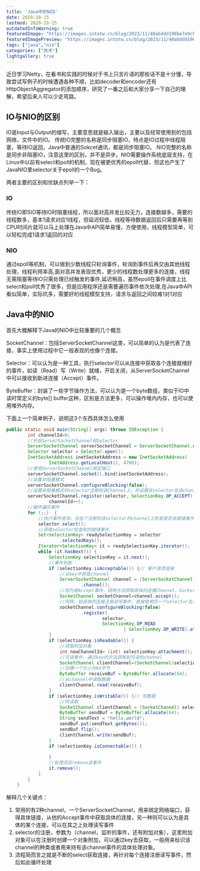 ```yaml
---
title: 'Java中的NIO'
date: 2020-10-15
lastmod: 2020-10-15
outdatedInfoWarning: true
featuredImage: "https://images.intotw.cn/blog/2023/11/40abddd196be7e9cb79b83534d4983a4.webp"
featuredImagePreview: "https://images.intotw.cn/blog/2023/11/40abddd196be7e9cb79b83534d4983a4.webp"
tags: ["java","nio"]
categories: ["技术"]
lightgallery: true
---
```


近日学习Netty，在看书和实践的时候对于书上只言片语的那些话不是十分懂，导致尝试写例子的时候遭遇各种不顺，比如decoder和encoder还有HttpObjectAggregator的添加顺序，研究了一番之后和大家分享一下自己的理解，希望后来人可以少走弯路。

## IO与NIO的区别
IO是Input与Output的缩写，主要意思就是输入输出，主要以及经常使用到的包括网络，文件中的IO。
传统IO完整的名称是同步阻塞IO，特点是IO过程中线程阻塞，等待IO返回，Java中普通的Sokcet通讯，都是同步阻塞IO。
NIO完整的名称是同步非阻塞IO，注意这里的区别，并不是异步。NIO需要操作系统底层支持，在Linux中以前有select和poll的机制，现在被更优秀的epoll代替，但这也产生了JavaNIO里selector关于epoll的一个Bug。

两者主要的区别和优缺点列举一下：

### IO
传统IO即SIO等待IO时阻塞线程，所以面对高并发比较无力，连接数越多，需要的线程数多，基本1请求对应1线程，但延迟较低，线程等待数据返回后只需要再等到CPU时间片就可以马上处理在Java中API简单易懂，方便使用，线程模型简单，可以轻松完成1请求1返回的对应
### NIO
通过epoll等机制，可以做到少数线程只轮询事件，轮询到事件后再交由其他线程处理，线程利用率高,面对高并发表现优秀，更少的线程数处理更多的连接，线程无需阻塞等待IO只需处理已经触发的事件,延迟稍高，虽然epoll在事件调度上比select和poll优秀了很多，但是应用程序还是需要遍历事件依次处理,在Java中API看似简单，实际坑多，需要好的线程模型支持，请求与返回之间较难1对1对应


## Java中的NIO
首先大概解释下Java的NIO中比较重要的几个概念

SocketChannel：包括ServerSocketChannel这类，可以简单的认为是代表了连接，事实上使用过程中它一般表现的也像个连接。

Selector：可以认为是一种工具，执行selector可以从连接中获取各个连接就绪好的事件，如读（Read）写（Write）就绪，开启关闭，从ServerSocketChannel中可以接收到新进连接（Accept）事件。

ByteBuffer：封装了一些字节操作方法，可以认为是一个byte数组，类似于IO中读时常定义的byte[] buffer这种，区别是方法更多，可以操作堆内内存，也可以使用堆外内存。

下面上一个简单例子，说明这3个东西具体怎么使用
```java
public static void main(String[] args) throws IOException {
        int channelId=0;
        //开启ServerSocketChannel和Selector
        ServerSocketChannel serverSocketChannel = ServerSocketChannel.open();
        Selector selector = Selector.open();
        InetSocketAddress inetSocketAddress = new InetSocketAddress(
                InetAddress.getLocalHost(), 4700);
        //使用ServerSocketChannel绑定端口
        serverSocketChannel.socket().bind(inetSocketAddress);
        //设置非阻塞模式
        serverSocketChannel.configureBlocking(false);
        //设置非阻塞模式将selector注册到该Channel上，并设置该selector在该channel上监听Accept事件，该事件标致一个连接建立
        serverSocketChannel.register(selector, SelectionKey.OP_ACCEPT).attach(
                channelId++);
        //循环遍历事件
        for (;;)  {
            //执行事件查询，去各个注册到该selector的channel上检查是否有就绪事件，该方法会阻塞，可以设置等待最长时间
            selector.select();
            //获取selector检查到的就绪事件
            Set<SelectionKey> readySelectionKey = selector
                    .selectedKeys();
            Iterator<SelectionKey> it = readySelectionKey.iterator();
            while (it.hasNext()) {
                SelectionKey selectionKey = it.next();
                //事件判断
                if (selectionKey.isAcceptable()) {// 客户请求连接
                    //从key中获取channel
                    ServerSocketChannel channel = (ServerSocketChannel) selectionKey
                            .channel();
                    //因为是Accept事件，调用方法获取具体的连接Channel，SocketChannel
                    SocketChannel socketChannel=channel.accept();
                    //同样，给具体的连接注册读写事件，直接使用同一个selector去注册
                    socketChannel.configureBlocking(false)
                            .register(
                                    selector,
                                    SelectionKey.OP_READ
                                            | SelectionKey.OP_WRITE).attach(channelId++);
                }
                if (selectionKey.isReadable()) {
                    //获取附加对象
                    int nowChannelId= (int) selectionKey.attachment();
                    //可读事件，通过key的方法获取到可读的channel
                    SocketChannel clientChannel=(SocketChannel)selectionKey.channel();
                    //创建一个大小为64字节
                    ByteBuffer receiveBuf = ByteBuffer.allocate(64);
                    //从channel中读取数据
                    clientChannel.read(receiveBuf);
                }
                if (selectionKey.isWritable()) {// 写数据
                    //同读取
                    SocketChannel clientChannel = (SocketChannel) selectionKey.channel();
                    ByteBuffer sendBuf = ByteBuffer.allocate(64);
                    String sendText = "hello,world";
                    sendBuf.put(sendText.getBytes());
                    sendBuf.flip();
                    clientChannel.write(sendBuf);
                }
                if (selectionKey.isConnectable()) {
 
                }
                //处理完后remove该事件
                it.remove();
            }
        }
    }
```

解释几个关键点：
1. 常用的有2种channel，一个ServerSocketChannel，用来绑定网络端口，获得具体链接，从他的Accept事件中获取具体的连接，另一种则可以认为是具体的某个连接，可以在其之上处理读写事件
2. selector的注册，参数为（channel，监听的事件，还有附加对象），这里附加对象可以在注册时创建一个对象附加，可以通过key去获取，一般用来标识该channel的种类或者用来持有该channel事件的具体处理对象。
3. 流程简而言之就是不断的select获取连接，再针对每个连接注册读写事件，然后如此循环处理
